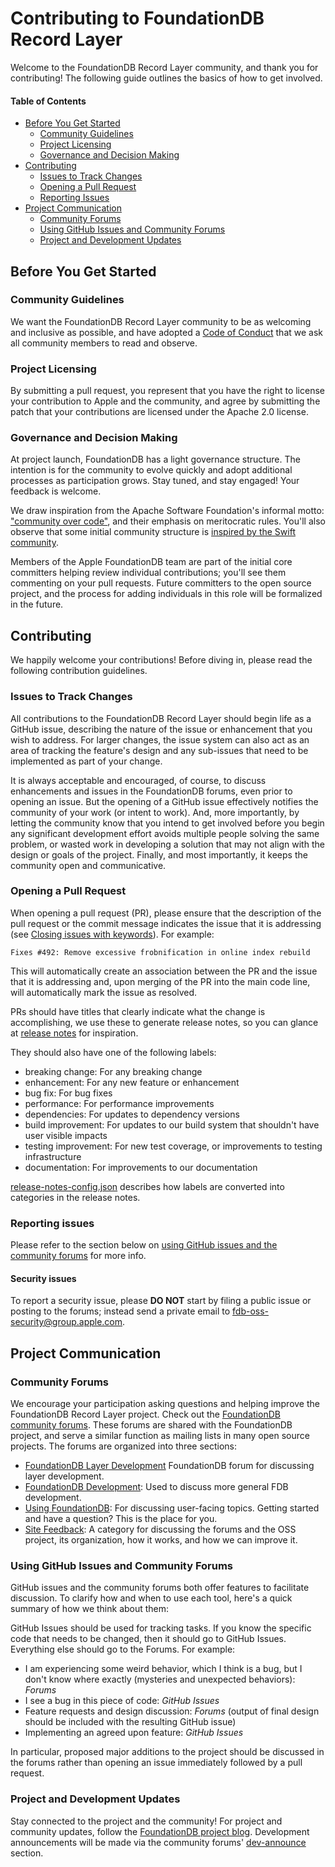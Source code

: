 # Contributing to FoundationDB Record Layer

Welcome to the FoundationDB Record Layer community, and thank you for contributing! 
The following guide outlines the basics of how to get involved.

#### Table of Contents

* [Before You Get Started](#before-you-get-started)
  * [Community Guidelines](#community-guidelines)
  * [Project Licensing](#project-licensing)
  * [Governance and Decision Making](#governance-and-decision-making)
* [Contributing](#contributing)
  * [Issues to Track Changes](#issues-to-track-changes)
  * [Opening a Pull Request](#opening-a-pull-request)
  * [Reporting Issues](#reporting-issues)
* [Project Communication](#project-communication)
  * [Community Forums](#community-forums)
  * [Using GitHub Issues and Community Forums](#using-github-issues-and-community-forums)
  * [Project and Development Updates](#project-and-development-updates)

## Before You Get Started

### Community Guidelines

We want the FoundationDB Record Layer community to be as welcoming and inclusive as 
possible, and have adopted a [Code of Conduct](CODE_OF_CONDUCT.md) that we ask all 
community members to read and observe.

### Project Licensing

By submitting a pull request, you represent that you have the right to license your 
contribution to Apple and the community, and agree by submitting the patch that 
your contributions are licensed under the Apache 2.0 license.

### Governance and Decision Making

At project launch, FoundationDB has a light governance structure. The intention is 
for the community to evolve quickly and adopt additional processes as participation 
grows. Stay tuned, and stay engaged! Your feedback is welcome.

We draw inspiration from the Apache Software Foundation's informal motto: 
["community over code"](https://blogs.apache.org/foundation/entry/asf_15_community_over_code), 
and their emphasis on meritocratic rules. You'll also observe that some initial 
community structure is [inspired by the Swift community](https://swift.org/community/#community-structure).

Members of the Apple FoundationDB team are part of the initial core committers helping 
review individual contributions; you'll see them commenting on your pull requests. 
Future committers to the open source project, and the process for adding individuals 
in this role will be formalized in the future.

## Contributing

We happily welcome your contributions! Before diving in, please read the following
contribution guidelines.

### Issues to Track Changes

All contributions to the FoundationDB Record Layer should begin life as a GitHub
issue, describing the nature of the issue or enhancement that you wish to address.
For larger changes, the issue system can also act as an area of tracking the feature's 
design and any sub-issues that need to be implemented as part of your change. 

It is always acceptable and encouraged, of course, to discuss enhancements
and issues in the FoundationDB forums, even prior to opening an issue. But the opening 
of a GitHub issue effectively notifies the community of your work (or intent to work).
And, more importantly, by letting the community know that you intend to get
involved before you begin any significant development effort avoids multiple
people solving the same problem, or wasted work in developing a solution that 
may not align with the design or goals of the project.  Finally, and most 
importantly, it keeps the community open and communicative.

### Opening a Pull Request

When opening a pull request (PR), please ensure that the description of the pull request
or the commit message indicates the issue that it is addressing (see 
[Closing issues with keywords](https://help.github.com/articles/closing-issues-using-keywords/)).
For example:

    Fixes #492: Remove excessive frobnification in online index rebuild

This will automatically create an association between the PR and the issue that
it is addressing and, upon merging of the PR into the main code line, will 
automatically mark the issue as resolved.

PRs should have titles that clearly indicate what the change is accomplishing,
we use these to generate release notes, so you can glance at
[release notes](docs/sphinx/source/ReleaseNotes.md) for inspiration.

They should also have one of the following labels:
- breaking change: For any breaking change
- enhancement: For any new feature or enhancement
- bug fix: For bug fixes
- performance: For performance improvements
- dependencies: For updates to dependency versions
- build improvement: For updates to our build system that shouldn't have user visible impacts
- testing improvement: For new test coverage, or improvements to testing infrastructure
- documentation: For improvements to our documentation

[release-notes-config.json](build/release-notes-config.json) describes how labels are
converted into categories in the release notes.

### Reporting issues

Please refer to the section below on [using GitHub issues and the community forums](#using-github-issues-and-community-forums) for more info.

#### Security issues

To report a security issue, please **DO NOT** start by filing a public issue 
or posting to the forums; instead send a private email to 
[fdb-oss-security@group.apple.com](mailto:fdb-oss-security@group.apple.com).

## Project Communication

### Community Forums

We encourage your participation asking questions and helping improve the FoundationDB
Record Layer project. Check out the [FoundationDB community forums](https://forums.foundationdb.org).
These forums are shared with the FoundationDB project, and serve a similar function as 
mailing lists in many open source projects. The forums are organized into three sections:

* [FoundationDB Layer Development](https://forums.foundationdb.org/c/development/fdb-layers)
  FoundationDB forum for discussing layer development.
* [FoundationDB Development](https://forums.foundationdb.org/c/development): Used to discuss 
  more general FDB development.
* [Using FoundationDB](https://forums.foundationdb.org/c/using-foundationdb): For 
  discussing user-facing topics. Getting started and have a question? This is 
  the place for you.
* [Site Feedback](https://forums.foundationdb.org/c/site-feedback): A category for 
  discussing the forums and the OSS project, its organization, how it works, and how 
  we can improve it.

### Using GitHub Issues and Community Forums

GitHub issues and the community forums both offer features to facilitate discussion. To 
clarify how and when to use each tool, here's a quick summary of how we think about them:

GitHub Issues should be used for tracking tasks. If you know the specific code that needs 
to be changed, then it should go to GitHub Issues. Everything else should go to the Forums. 
For example: 

* I am experiencing some weird behavior, which I think is a bug, but I don't know where 
  exactly (mysteries and unexpected behaviors): *Forums*
* I see a bug in this piece of code: *GitHub Issues*
* Feature requests and design discussion: *Forums* (output of final design should be 
  included with the resulting GitHub issue)
* Implementing an agreed upon feature: *GitHub Issues*

In particular, proposed major additions to the project should be discussed in the 
forums rather than opening an issue immediately followed by a pull request. 

### Project and Development Updates
Stay connected to the project and the community! For project and community updates, 
follow the [FoundationDB project blog](https://www.foundationdb.org/blog/). Development 
announcements will be made via the community forums' 
[dev-announce](https://forums.foundationdb.org/c/development/dev-announce) section.

